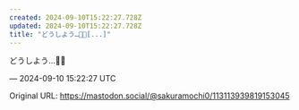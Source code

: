 ```yaml
---
created: 2024-09-10T15:22:27.728Z
updated: 2024-09-10T15:22:27.728Z
title: "どうしよう…😵‍💫[...]"
---
```


<p>どうしよう…😵‍💫</p>

&mdash; 2024-09-10 15:22:27 UTC

Original URL: https://mastodon.social/@sakuramochi0/113113939819153045
